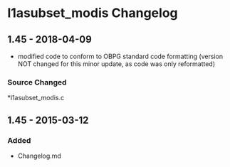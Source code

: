 
# l1asubset_modis Changelog

## 1.45 - 2018-04-09 
- modified code to conform to OBPG standard code formatting
(version NOT changed for this minor update, as code was only reformatted)

### Source Changed
  *l1asubset_modis.c

## 1.45 - 2015-03-12
### Added
  * Changelog.md
